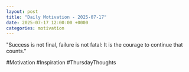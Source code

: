 ```yaml
---
layout: post
title: "Daily Motivation - 2025-07-17"
date: 2025-07-17 12:00:00 +0000
categories: motivation
---
```


"Success is not final, failure is not fatal: It is the courage to continue that counts."

#Motivation #Inspiration #ThursdayThoughts
